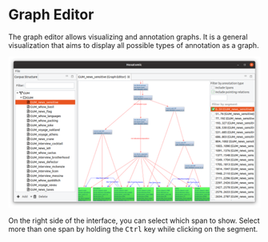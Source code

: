 # Graph Editor

The graph editor allows visualizing and annotation graphs.
It is a general visualization that aims to display all possible types of annotation as a graph.

![Screenshot of the graph editor](graph-viewer.png)

On the right side of the interface, you can select which span to show.
Select more than one span by holding the <kbd>Ctrl</kbd> key while clicking on the segment.